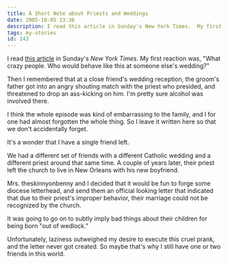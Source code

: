 ```yaml
---
title: A Short Note about Priests and Weddings
date: 2005-10-05 13:36
description: I read this article in Sunday's New York Times.  My first reaction was, "What crazy people.  Who would behave like this at someone else's wedding?"  Then I remembered that at a close friend's wedding reception, the groom's father got into an angry shouting match with the priest who presided, and threatened to drop an ass-kicking on him.  I'm pretty sure alcohol was involved there.
tags: my-stories
id: 143
---
```

I read <a href="http://www.nytimes.com/2005/10/02/fashion/sundaystyles/02TRASHERS.html" target="_blank">this article</a> in Sunday's <i>New York Times</i>.  My first reaction was, "What crazy people.  Who would behave like this at someone else's wedding?"

Then I remembered that at a close friend's wedding reception, the groom's father got into an angry shouting match with the priest who presided, and threatened to drop an ass-kicking on him.  I'm pretty sure alcohol was involved there.

I think the whole episode was kind of embarrassing to the family, and I for one had almost forgotten the whole thing.  So I leave it written here so that we don't accidentally forget.

It's a wonder that I have a single friend left.

We had a different set of friends with a different Catholic wedding and a different priest around that same time.  A couple of years later, their priest left the church to live in New Orleans with his new boyfriend.

Mrs. theskinnyonbenny and I decided that it would be fun to forge some diocese letterhead, and send them an official looking letter that indicated that due to their priest's improper behavior, their marriage could not be recognized by the church.

It was going to go on to subtly imply bad things about their children for being born "out of wedlock."

Unfortunately, laziness outweighed my desire to execute this cruel prank, and the letter never got created.  So maybe that's why I still have one or two friends in this world.

